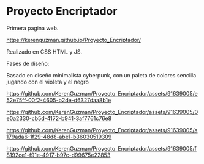 # Proyecto Encriptador
Primera pagina web.

https://kerenguzman.github.io/Proyecto_Encriptador/

Realizado en CSS HTML y JS.

Fases de diseño:

Basado en diseño minimalista cyberpunk, con un paleta de colores sencilla jugando con el violeta y el negro

https://github.com/KerenGuzman/Proyecto_Encriptador/assets/91639005/e52e75ff-00f2-4605-b2de-d6327daa8b1e





https://github.com/KerenGuzman/Proyecto_Encriptador/assets/91639005/0e0a2330-cb5d-4172-b941-3af7761c76e8



https://github.com/KerenGuzman/Proyecto_Encriptador/assets/91639005/a179ada6-1f29-48d8-abe1-b36030519309



https://github.com/KerenGuzman/Proyecto_Encriptador/assets/91639005/f8192ce1-f91e-4917-b97c-d99675e22853

